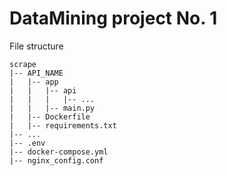 # DataMining project No. 1

File structure

```
scrape
|-- API_NAME
|   |-- app
|   |   |-- api
|   |   |   |-- ...
|   |   |-- main.py
|   |-- Dockerfile
|   |-- requirements.txt
|-- ...
|-- .env
|-- docker-compose.yml
|-- nginx_config.conf
```